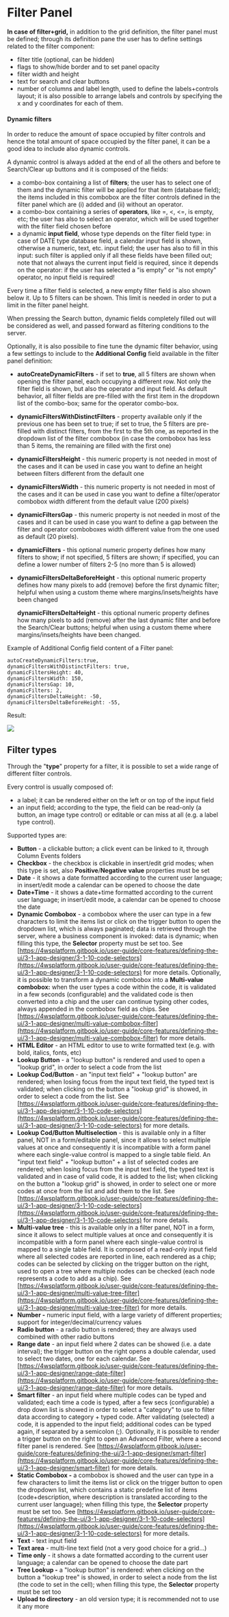 # Filter Panel

**In case of filter+grid,** in addition to the grid definition, the filter panel must be defined; through its definition pane the user has to define settings related to the filter component:

* filter title (optional, can be hidden)
* flags to show/hide border and to set panel opacity
* filter width and height
* text for search and clear buttons
* number of columns and label length, used to define the labels+controls layout; it is also possible to arrange labels and controls by specifying the x and y coordinates for each of them.

#### Dynamic filters

In order to reduce the amount of space occupied by filter controls and hence the total amount of space occupied by the filter panel, it can be a good idea to include also dynamic controls.

A dynamic control is always added at the end of all the others and before te Search/Clear up buttons and it is composed of the fields:

* a combo-box containing a list of **filters**; the user has to select one of them and the dynamic filter will be applied for that item (database field); the items included in this combobox are the filter controls defined in the filter panel which are (i) added and (ii) without an operator.
* a combo-box containing a series of **operators**, like =, <, <=, is empty, etc; the user has also to select an operator, which will be used together with the filter field chosen before
* a dynamic **input field**, whose type depends on the filter field type: in case of DATE type database field, a calendar input field is shown, otherwise a numeric, text, etc. input field; the user has also to fill in this input: such filter is applied only if all these fields have been filled out; note that not always the current input field is required, since it depends on the operator: if the user has selected a "is empty" or "is not empty" operator, no input field is required!

Every time a filter field is selected, a new empty filter field is also shown below it. Up to 5 filters can be shown. This limit is needed in order to put a limit in the filter panel height.

When pressing the Search button, dynamic fields completely filled out will be considered as well, and passed forward as filtering conditions to the server.

Optionally, it is also possibile to fine tune the dynamic filter behavior, using a few settings to include to the **Additional Config** field available in the filter panel definition:

* **autoCreateDynamicFilters** - if set to **true**, all 5 filters are shown when opening the filter panel, each occupying a different row. Not only the filter field is shown, but also the operator and input field. As default behavior, all filter fields are pre-filled with the first item in the dropdown list of the combo-box; same for the operator combo-box.
* **dynamicFiltersWithDistinctFilters** - property available only if the previous one has been set to true; if set to true, the 5 filters are pre-filled with distinct filters, from the first to the 5th one, as reported in the dropdown list of the filter combobox (in case the combobox has less than 5 items, the remaining are filled with the first one)
* **dynamicFiltersHeight** - this numeric property is not needed in most of the cases and it can be used in case you want to define an height between filters different from the default one
* **dynamicFiltersWidth** - this numeric property is not needed in most of the cases and it can be used in case you want to define a filter/operator combobox width different from the default value (200 pixels)
* **dynamicFiltersGap** - this numeric property is not needed in most of the cases and it can be used in case you want to define a gap between the filter and operator comboboxes width different value from the one used as default (20 pixels).
* **dynamicFilters** - this optional numeric property defines how many filters to show; if not specified, 5 filters are shown; if specified, you can define a lower number of filters 2-5 (no more than 5 is allowed)
*   **dynamicFiltersDeltaBeforeHeight** - this optional numeric property defines how many pixels to add (remove) before the first dynamic filter; helpful when using a custom theme where margins/insets/heights have been changed

    **dynamicFiltersDeltaHeight** - this optional numeric property defines how many pixels to add (remove) after the last dynamic filter and before the Search/Clear buttons; helpful when using a custom theme where margins/insets/heights have been changed.

Example of Additional Config field content of a Filter panel:

```
autoCreateDynamicFilters:true,
dynamicFiltersWithDistinctFilters: true,
dynamicFiltersHeight: 40,
dynamicFiltersWidth: 150,
dynamicFiltersGap: 10,
dynamicFilters: 2,
dynamicFiltersDeltaHeight: -50,
dynamicFiltersDeltaBeforeHeight: -55,
```

Result:

![](../../../../.gitbook/assets/schermata-2021-08-26-alle-10.42.18.png)



## Filter types

Through the "**type**" property for a filter, it is possible to set a wide range of different filter controls.

Every control is usually composed of:

* a label; it can be rendered either on the left or on top of the input field
* an input field; according to the type, the field can be read-only (a button, an image type control) or editable or can miss at all (e.g. a label type control).

Supported types are:

* **Button** - a clickable button; a click event can be linked to it, through Column Events folders
* **Checkbox** - the checkbox is clickable in insert/edit grid modes; when this type is set, also **Positive**/**Negative** **value** properties must be set
* **Date** - it shows a date formatted according to the current user language; in insert/edit mode a calendar can be opened to choose the date
* **Date+Time** - it shows a date+time formatted according to the current user language; in insert/edit mode, a calendar can be opened to choose the date
* **Dynamic Combobox** - a combobox where the user can type in a few characters to limit the items list or click on the trigger button to  open the dropdown list, which is always paginated; data is retrieved through the server, where a business component is invoked: data is dynamic; when filling this type, the **Selector** property must be set too. See [https://4wsplatform.gitbook.io/user-guide/core-features/defining-the-ui/3-1-app-designer/3-1-10-code-selectors](https://4wsplatform.gitbook.io/user-guide/core-features/defining-the-ui/3-1-app-designer/3-1-10-code-selectors) for more details. Optionally, it is possible to transform a dynamic combobox into a **Multi-value combobox:** when the user types a code within the code, it is validated in a few seconds (configurable) and the validated code is then converted into a chip and the user can continue typing other codes, always appended in the combobox field as chips. See [https://4wsplatform.gitbook.io/user-guide/core-features/defining-the-ui/3-1-app-designer/multi-value-combobox-filter](https://4wsplatform.gitbook.io/user-guide/core-features/defining-the-ui/3-1-app-designer/multi-value-combobox-filter) for more details.&#x20;
* **HTML Editor** - an HTML editor to use to write formatted text (e.g. with bold, italics, fonts, etc)
* **Lookup Button** - a "lookup button" is rendered and used to open a "lookup grid", in order to select a code from the list
* **Lookup Cod/Button** - an "input text field" + "lookup button" are rendered; when losing focus from the input text field, the typed text is validated; when clicking on the button a "lookup grid" is showed, in order to select a code from the list. See [https://4wsplatform.gitbook.io/user-guide/core-features/defining-the-ui/3-1-app-designer/3-1-10-code-selectors](https://4wsplatform.gitbook.io/user-guide/core-features/defining-the-ui/3-1-app-designer/3-1-10-code-selectors) for more details.
* **Lookup Cod/Button Multiselection** - this is available only in a filter panel, NOT in a form/editable panel, since it allows to select multiple values at once and consequently it is incompatible with a form panel where each single-value control is mapped to a single table field. An "input text field" + "lookup button" + a list of selected codes are rendered; when losing focus from the input text field, the typed text is validated and in case of valid code, it is added to the list; when clicking on the button a "lookup grid" is showed, in order to select one or more codes at once from the list and add them to the list. See [https://4wsplatform.gitbook.io/user-guide/core-features/defining-the-ui/3-1-app-designer/3-1-10-code-selectors](https://4wsplatform.gitbook.io/user-guide/core-features/defining-the-ui/3-1-app-designer/3-1-10-code-selectors) for more details.
* **Multi-value tree** - this is available only in a filter panel, NOT in a form, since it allows to select multiple values at once and consequently it is incompatible with a form panel where each single-value control is mapped to a single table field. It is composed of a read-only input field where all selected codes are reported in line, each rendered as a chip; codes can be selected by clicking on the trigger button on the right, used to open a tree where multiple nodes can be checked (each node represents a code to add as a chip). See [https://4wsplatform.gitbook.io/user-guide/core-features/defining-the-ui/3-1-app-designer/multi-value-tree-filter](https://4wsplatform.gitbook.io/user-guide/core-features/defining-the-ui/3-1-app-designer/multi-value-tree-filter) for more details.
* **Number -** numeric input field, with a large variety of different properties; support for integer/decimal/currency values
* **Radio button** - a radio button is rendered; they are always used combined with other radio buttons
* **Range date** - an input field where 2 dates can be showed (i.e. a date interval); the trigger button on the right opens a double calendar, used to select two dates, one for each calendar. See [https://4wsplatform.gitbook.io/user-guide/core-features/defining-the-ui/3-1-app-designer/range-date-filter](https://4wsplatform.gitbook.io/user-guide/core-features/defining-the-ui/3-1-app-designer/range-date-filter) for more details.
* **Smart filter** - an input field where multiple codes can be typed and validated; each time a code is typed, after a few secs (configurable) a drop down list is showed in order to select a "category" to use to filter data according to category + typed code. After validating (selected) a code, it is appended to the input field; additional codes can be typed again, if separated by a semicolon (;). Optionally, it is possible to render a trigger button on the right to open an Advanced Filter, where a second filter panel is rendered. See [https://4wsplatform.gitbook.io/user-guide/core-features/defining-the-ui/3-1-app-designer/smart-filter](https://4wsplatform.gitbook.io/user-guide/core-features/defining-the-ui/3-1-app-designer/smart-filter) for more details.
* **Static Combobox -** a combobox is showed and the user can type in a few characters to limit the items list or click on the trigger button to  open the dropdown list, which contains a static predefine list of items (code+description, where description is translated according to the current user language); when filling this type, the **Selector** property must be set too. See [https://4wsplatform.gitbook.io/user-guide/core-features/defining-the-ui/3-1-app-designer/3-1-10-code-selectors](https://4wsplatform.gitbook.io/user-guide/core-features/defining-the-ui/3-1-app-designer/3-1-10-code-selectors) for more details.
* **Text** - text input field
* **Text area** - multi-line text field (not a very good choice for a grid...)
* **Time only** - it shows a date formatted according to the current user language; a calendar can be opened to choose the date part
* **Tree Lookup -** a "lookup button" is rendered: when clicking on the button a "lookup tree" is showed, in order to select a node from the list (the code to set in the cell); when filling this type, the **Selector** property must be set too
* **Upload to directory** - an old version type; it is recommended not to use it any more



